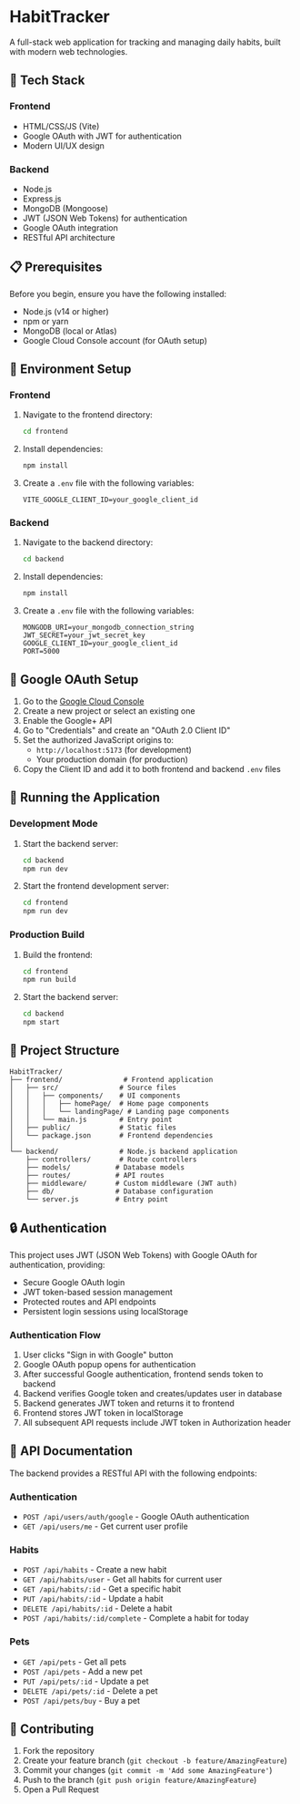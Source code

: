 # HabitTracker

A full-stack web application for tracking and managing daily habits, built with modern web technologies.

## 🚀 Tech Stack

### Frontend
- HTML/CSS/JS (Vite)
- Google OAuth with JWT for authentication
- Modern UI/UX design

### Backend
- Node.js
- Express.js
- MongoDB (Mongoose)
- JWT (JSON Web Tokens) for authentication
- Google OAuth integration
- RESTful API architecture

## 📋 Prerequisites

Before you begin, ensure you have the following installed:
- Node.js (v14 or higher)
- npm or yarn
- MongoDB (local or Atlas)
- Google Cloud Console account (for OAuth setup)

## 🔧 Environment Setup

### Frontend
1. Navigate to the frontend directory:
   ```bash
   cd frontend
   ```
2. Install dependencies:
   ```bash
   npm install
   ```
3. Create a `.env` file with the following variables:
   ```
   VITE_GOOGLE_CLIENT_ID=your_google_client_id
   ```

### Backend
1. Navigate to the backend directory:
   ```bash
   cd backend
   ```
2. Install dependencies:
   ```bash
   npm install
   ```
3. Create a `.env` file with the following variables:
   ```
   MONGODB_URI=your_mongodb_connection_string
   JWT_SECRET=your_jwt_secret_key
   GOOGLE_CLIENT_ID=your_google_client_id
   PORT=5000
   ```

## 🔐 Google OAuth Setup

1. Go to the [Google Cloud Console](https://console.cloud.google.com/)
2. Create a new project or select an existing one
3. Enable the Google+ API
4. Go to "Credentials" and create an "OAuth 2.0 Client ID"
5. Set the authorized JavaScript origins to:
   - `http://localhost:5173` (for development)
   - Your production domain (for production)
6. Copy the Client ID and add it to both frontend and backend `.env` files

## 🚀 Running the Application

### Development Mode

1. Start the backend server:
   ```bash
   cd backend
   npm run dev
   ```

2. Start the frontend development server:
   ```bash
   cd frontend
   npm run dev
   ```

### Production Build

1. Build the frontend:
   ```bash
   cd frontend
   npm run build
   ```

2. Start the backend server:
   ```bash
   cd backend
   npm start
   ```

## 📁 Project Structure

```
HabitTracker/
├── frontend/               # Frontend application
│   ├── src/               # Source files
│   │   ├── components/    # UI components
│   │   │   ├── homePage/  # Home page components
│   │   │   └── landingPage/ # Landing page components
│   │   └── main.js        # Entry point
│   ├── public/            # Static files
│   └── package.json       # Frontend dependencies
│
└── backend/               # Node.js backend application
    ├── controllers/       # Route controllers
    ├── models/           # Database models
    ├── routes/           # API routes
    ├── middleware/       # Custom middleware (JWT auth)
    ├── db/               # Database configuration
    └── server.js         # Entry point
```

## 🔒 Authentication

This project uses JWT (JSON Web Tokens) with Google OAuth for authentication, providing:
- Secure Google OAuth login
- JWT token-based session management
- Protected routes and API endpoints
- Persistent login sessions using localStorage

### Authentication Flow
1. User clicks "Sign in with Google" button
2. Google OAuth popup opens for authentication
3. After successful Google authentication, frontend sends token to backend
4. Backend verifies Google token and creates/updates user in database
5. Backend generates JWT token and returns it to frontend
6. Frontend stores JWT token in localStorage
7. All subsequent API requests include JWT token in Authorization header

## 📝 API Documentation

The backend provides a RESTful API with the following endpoints:

### Authentication
- `POST /api/users/auth/google` - Google OAuth authentication
- `GET /api/users/me` - Get current user profile

### Habits
- `POST /api/habits` - Create a new habit
- `GET /api/habits/user` - Get all habits for current user
- `GET /api/habits/:id` - Get a specific habit
- `PUT /api/habits/:id` - Update a habit
- `DELETE /api/habits/:id` - Delete a habit
- `POST /api/habits/:id/complete` - Complete a habit for today

### Pets
- `GET /api/pets` - Get all pets
- `POST /api/pets` - Add a new pet
- `PUT /api/pets/:id` - Update a pet
- `DELETE /api/pets/:id` - Delete a pet
- `POST /api/pets/buy` - Buy a pet

## 🤝 Contributing

1. Fork the repository
2. Create your feature branch (`git checkout -b feature/AmazingFeature`)
3. Commit your changes (`git commit -m 'Add some AmazingFeature'`)
4. Push to the branch (`git push origin feature/AmazingFeature`)
5. Open a Pull Request



